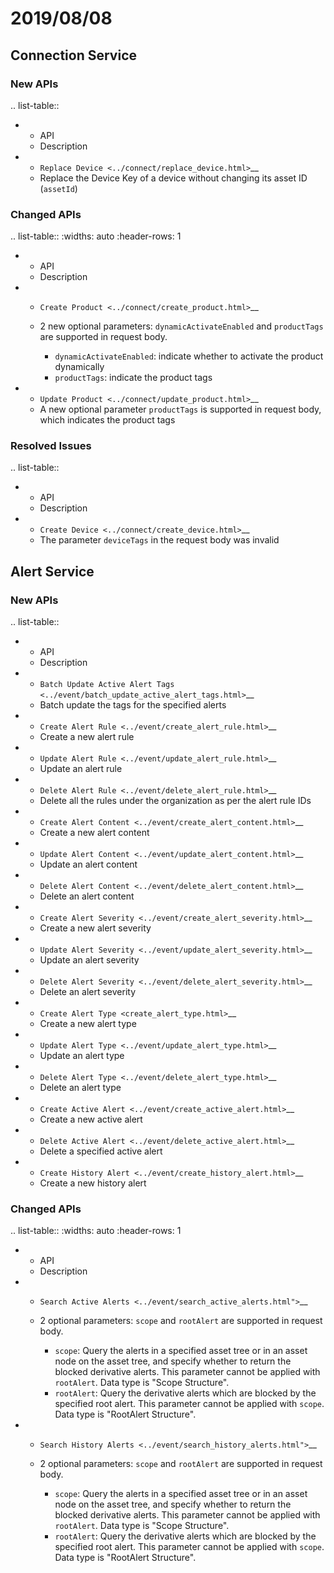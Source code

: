 # 2019/08/08


## Connection Service

### New APIs

.. list-table::

   * - API
     - Description
   * - `Replace Device <../connect/replace_device.html>`__
     - Replace the Device Key of a device without changing its asset ID (`assetId`)


### Changed APIs


.. list-table::
   :widths: auto
   :header-rows: 1

   * - API
     - Description
   * - `Create Product <../connect/create_product.html>`__
     - 2 new optional parameters: ``dynamicActivateEnabled`` and ``productTags`` are supported in request body.

       + ``dynamicActivateEnabled``: indicate whether to activate the product dynamically
       + ``productTags``: indicate the product tags

   * - `Update Product <../connect/update_product.html>`__
     - A new optional parameter ``productTags`` is supported in request body, which indicates the product tags





### Resolved Issues

.. list-table::

   * - API
     - Description
   * - `Create Device <../connect/create_device.html>`__
     - The parameter `deviceTags` in the request body was invalid


## Alert Service

### New APIs

.. list-table::

   * - API
     - Description
   * - `Batch Update Active Alert Tags <../event/batch_update_active_alert_tags.html>`__
     - Batch update the tags for the specified alerts
   * - `Create Alert Rule <../event/create_alert_rule.html>`__
     - Create a new alert rule
   * - `Update Alert Rule <../event/update_alert_rule.html>`__
     - Update an alert rule
   * - `Delete Alert Rule <../event/delete_alert_rule.html>`__
     - Delete all the rules under the organization as per the alert rule IDs
   * - `Create Alert Content <../event/create_alert_content.html>`__
     - Create a new alert content
   * - `Update Alert Content <../event/update_alert_content.html>`__
     - Update an alert content
   * - `Delete Alert Content <../event/delete_alert_content.html>`__
     - Delete an alert content
   * - `Create Alert Severity <../event/create_alert_severity.html>`__
     - Create a new alert severity
   * - `Update Alert Severity <../event/update_alert_severity.html>`__
     - Update an alert severity
   * - `Delete Alert Severity <../event/delete_alert_severity.html>`__
     - Delete an alert severity
   * - `Create Alert Type <create_alert_type.html>`__
     - Create a new alert type
   * - `Update Alert Type <../event/update_alert_type.html>`__
     - Update an alert type
   * - `Delete Alert Type <../event/delete_alert_type.html>`__
     - Delete an alert type
   * - `Create Active Alert <../event/create_active_alert.html>`__
     - Create a new active alert
   * - `Delete Active Alert <../event/delete_active_alert.html>`__
     - Delete a specified active alert
   * - `Create History Alert <../event/create_history_alert.html>`__
     - Create a new history alert



### Changed APIs


.. list-table::
   :widths: auto
   :header-rows: 1

   * - API
     - Description
   * - `Search Active Alerts <../event/search_active_alerts.html">`__
     - 2 optional parameters: ``scope`` and ``rootAlert`` are supported in request body.

       + ``scope``: Query the alerts in a specified asset tree or in an asset node on the asset tree, and specify whether to return the blocked derivative alerts. This parameter cannot be applied with ``rootAlert``. Data type is "Scope Structure".
       + ``rootAlert``: Query the derivative alerts which are blocked by the specified root alert. This parameter cannot be applied with ``scope``. Data type is "RootAlert Structure".

   * - `Search History Alerts <../event/search_history_alerts.html">`__
     - 2 optional parameters: ``scope`` and ``rootAlert`` are supported in request body.

       + ``scope``: Query the alerts in a specified asset tree or in an asset node on the asset tree, and specify whether to return the blocked derivative alerts. This parameter cannot be applied with ``rootAlert``. Data type is "Scope Structure".
       + ``rootAlert``: Query the derivative alerts which are blocked by the specified root alert. This parameter cannot be applied with ``scope``. Data type is "RootAlert Structure".

<!--end-->
